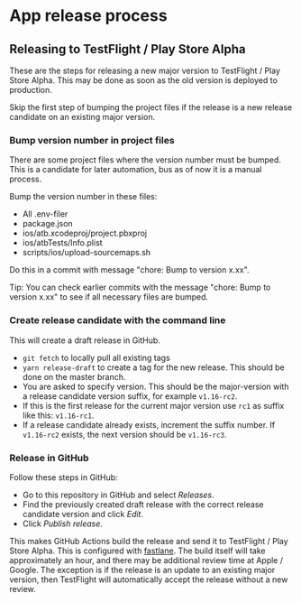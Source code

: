 # App release process

## Releasing to TestFlight / Play Store Alpha

These are the steps for releasing a new major version to TestFlight / Play Store Alpha. This may be done as soon as the old version is deployed to production.

Skip the first step of bumping the project files if the release is a new release candidate on an existing major version.

### Bump version number in project files

There are some project files where the version number must be bumped. This is a candidate for later automation, bus as of now it is a manual process.

Bump the version number in these files:
  - All .env-filer
  - package.json
  - ios/atb.xcodeproj/project.pbxproj
  - ios/atbTests/Info.plist
  - scripts/ios/upload-sourcemaps.sh

Do this in a commit with message "chore: Bump to version x.xx". 
    
Tip: You can check earlier commits with the message "chore: Bump to version x.xx" to see if all necessary files are bumped.

### Create release candidate with the command line

This will create a draft release in GitHub.

- `git fetch` to locally pull all existing tags
- `yarn release-draft` to create a tag for the new release. This should be done on the master branch.
- You are asked to specify version. This should be the major-version with a release candidate version suffix, for example `v1.16-rc2`.
- If this is the first release for the current major version use `rc1` as suffix like this: `v1.16-rc1`.
- If a release candidate already exists, increment the suffix number. If `v1.16-rc2` exists, the next version should be `v1.16-rc3`.

### Release in GitHub

Follow these steps in GitHub:
- Go to this repository in GitHub and select _Releases_. 
- Find the previously created draft release with the correct release candidate version and click _Edit_. 
- Click _Publish release_.

This makes GitHub Actions build the release and send it to TestFlight / Play Store Alpha. This is configured with [fastlane](https://fastlane.tools/). The build itself will take approximately an hour, and there may be additional review time at Apple / Google. The exception is if the release is an update to an existing major version, then TestFlight will automatically accept the release without a new review.  


